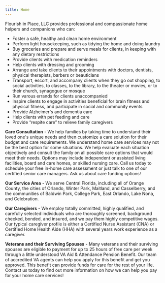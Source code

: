 ```yaml
---
title: Home
---
```


Flourish in Place, LLC provides professional and compassionate home helpers and companions who can:

* Foster a safe, healthy and clean home environment
* Perform light housekeeping, such as tidying the home and doing laundry
* Buy groceries and prepare and serve meals for clients, in keeping with any dietary restrictions
* Provide clients with medication reminders
* Help clients with dressing and grooming
* Arrange and take clients to their appointments with doctors, dentists, physical therapists, barbers or beauticians
* Transport, escort, and accompany clients when they go out shopping, to social activities, to classes, to the library, to the theater or movies, or to their church, synagogue or mosque
* Run varous errands for clients unaccompanied
* Inspire clients to engage in activities beneficial for brain fitness and physical fitness, and participate in social and community events 
* Provide Alzheimer's and dementia care
* Help clients with pet feeding and care
* Provide “respite care” to relieve family caregivers 














 

**Care Consultation** - We help families by taking time to understand their loved one's unique needs and then customize a care solution for their budget and care requirements. We understand home care services may not be the best option for some situations. We help evaluate each situation objectively and consult the family on all possible care options that would meet their needs. Options may include independent or assisted living facilities, board and care homes, or skilled nursing care. Call us today to schedule your free in-home care assessment or just talk to one of our certified senior care managers. Ask us about care funding options!

**Our Service Area** -  We serve Central Florida, including all of Orange County, the cities of Orlando, Winter Park, Maitland, and Casselberry, and the communities of Baldwin Park, College Park, East Orlando, Lake Nona, and Celebration.

**Our Caregivers** - We employ totally committed, highly qualified, and carefully selected individuals who are thoroughly screened, background checked, bonded, and insured, and we pay them highly competitive wages. Our typical caregiver profile is either a Certified Nurse Assistant (CNA) or Certified Home Health Aide (HHA) with several years work experience as a caregiver.

**Veterans and their Surviving Spouses** - Many veterans and their surviving spouses are eligible to payment for up to 25 hours of free care per week through a little understood VA Aid & Attendance Pension Benefit. Our team of accredited VA agents can help you apply for this benefit and get you approved. This benefit can provide funds for care for the rest of your life. Contact us today to find out more information on how we can help you pay for your home care services!
